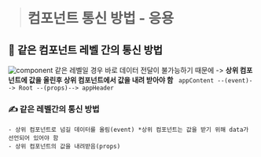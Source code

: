 > #   컴포넌트 통신 방법 - 응용

 ##  :closed_book: 같은 컴포넌트 레벨 간의 통신 방법

![component](https://img1.daumcdn.net/thumb/R1280x0/?scode=mtistory2&fname=https%3A%2F%2Fblog.kakaocdn.net%2Fdn%2FdcTicl%2FbtqxMsxoaCj%2FXDflkn69PF1ukmEKyXPGuK%2Fimg.png)
같은 레벨일 경우 바로 데이터 전달이 불가능하기 때문에
 -> **상위 컴포넌트에 값을 올린후 상위 컴포넌트에서 값을 내려 받아야 함**
		``` appContent --(event)--> Root --(props)--> appHeader```

### ✍ 같은 레벨간의 통신 방법
```
- 상위 컴포넌트로 넘길 데이터를 올림(event) *상위 컴포넌트는 값을 받기 위해 data가 선언되어 있어야 함
- 상위 컴포넌트의 값을 내려받음(props) 
 ```